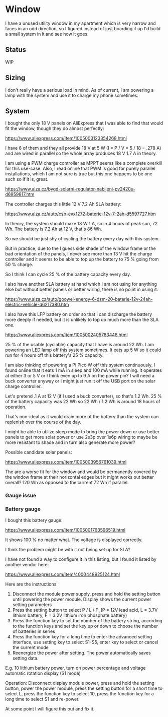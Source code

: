 # Window

I have a unused utility window in my apartment which is very narrow and faces in
an odd direction, so I figured instead of just boarding it up I'd build a small
system in it and see how it goes.

## Status

WIP

## Sizing

I don't really have a serious load in mind.
As of current, I am powering a lamp with the system and use it to charge my
phone sometimes.

## System

I bought the only 18 V panels on AliExpress that I was able to find that would
fit the window, though they do almost perfectly:

https://www.aliexpress.com/item/1005003123354268.html

I have 6 of them and they all provide 18 V at 5 W (I = P / V = 5 / 18 = .278 A)
and are wired in parallel so the whole array produces 18 V 1.7 A in theory.

I am using a PWM charge controller as MPPT seems like a complete overkill for
this use-case.
Also, I read online that PWM is good for purely parallel installations, which I
am not sure is true but this one happens to be one such so if it is, great.

https://www.alza.cz/bygd-solarni-regulator-nabijeni-pv2420u-d6959817.htm

The controller charges this little 12 V 7.2 Ah SLA battery:

https://www.alza.cz/auto/csb-evx1272-baterie-12v-7-2ah-d5597727.htm

In theory, the system should make 18 W 1 A, so in 4 hours of peak sun, 72 Wh.
The battery is 7.2 Ah at 12 V, that's 86 Wh.

So we should be just shy of cycling the battery every day with this system.

But in practice, due to the I guess side shade of the window frame or the bad
orientation of the panels, I never see more than 13 V hit the charge controller
and it seems to be able to top up the battery to 75 % going from 50 % charge.

So I think I can cycle 25 % of the battery capacity every day.

I also have another SLA battery at hand which I am not using for anything else
but without better panels or better wiring, there is no point in using it:

https://www.alza.cz/auto/goowei-energy-6-dzm-20-baterie-12v-24ah-electric-vehicle-d6217380.htm

I also have this LFP battery on order so that I can discharge the battery more
deeply if needed, but it is unlikely to top up much more than the SLA one.

https://www.aliexpress.com/item/1005002405783446.html

25 % of the usable (cyclable) capacity that I have is around 22 Wh.
I am powering an LED lamp off this system sometimes.
It eats up 5 W so it could run for 4 hours off this battery's 25 % capacity.

I am also thinking of powering a Pi Pico W off this system continuously.
I found online that it eats 1 mA in sleep and 100 mA while running.
It operates at either 3 or 5 V or I think even up to 9 A on the power pin?
I will need a buck converter anyway or I might just run it off the USB port on
the solar charge controller.

Let's pretend .1 A at 12 V (if I used a buck converter), so that's 1.2 Wh.
25 % of the battery capacity was 22 Wh so 22 Wh / 1.2 Wh is around 18 hours of
operation.

That's non-ideal as it would drain more of the battery than the system can
replenish over the course of the day.

I might be able to utilize sleep mode to bring the power down or use better
panels to get more solar power or use 2s3p over 1s6p wiring to maybe be more
resistant to shade and in turn also generate more power?

Possible candidate solar panels:

https://www.aliexpress.com/item/1005003956761039.html

The are a worse fit for the window and would be permanently covered by the
window frame at their horizontal edges but it might works out better overall?
120 Wh as opposed to the current 72 Wh if parallel.

### Gauge issue


### Battery gauge

I bought this battery gauge:

https://www.aliexpress.com/item/1005001763596519.html

It shows 100 % no matter what.
The voltage is displayed correctly.

I think the problem might be with it not being set up for SLA?

I have not found a way to configure it in this listing, but I found it listed by
another vendor here:

https://www.aliexpress.com/item/4000448925124.html

Here are the instructions:

1. Disconnect the module power supply, press and hold the setting button until 
   powering the power module. Display shows the current power setting parameters
2. Press the setting button to select P / L / F ,(P = 12V lead acid, L = 3.7V
   lithium battery, F = 3.2V lithium iron phosphate battery)
3. Press the function key to set the number of the battery string, according to
   the function keys and set the key up or down to choose the number of
   batteries in series
4. Press the function key for a long time to enter the advanced setting
   interface, use setting key to select S1-S5, enter key to select or cancel the
   current mode
5. Reenergize the power after setting.
   The power automatically saves setting data.

E.g. 10 lithium battery power, turn on power percentage and voltage automatic
rotation display (S1 mode)

Operation: Disconnect display module power, press and hold the setting button,
power the power module, press the setting button for a short time to select L,
press the function key to select 10, press the function key for a long time to
select S1 and re-power.

At some point I will figure this out and fix it.
